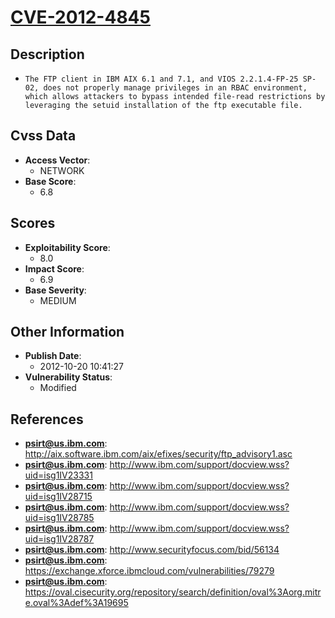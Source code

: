 
# [CVE-2012-4845](http://aix.software.ibm.com/aix/efixes/security/ftp_advisory1.asc)

## Description

- `The FTP client in IBM AIX 6.1 and 7.1, and VIOS 2.2.1.4-FP-25 SP-02, does not properly manage privileges in an RBAC environment, which allows attackers to bypass intended file-read restrictions by leveraging the setuid installation of the ftp executable file.`

## Cvss Data

- **Access Vector**:
  - NETWORK
- **Base Score**:
  - 6.8

## Scores

- **Exploitability Score**:
  - 8.0
- **Impact Score**:
  - 6.9
- **Base Severity**:
  - MEDIUM

## Other Information

- **Publish Date**:
  - 2012-10-20 10:41:27
- **Vulnerability Status**:
  - Modified

## References

- **psirt@us.ibm.com**: http://aix.software.ibm.com/aix/efixes/security/ftp_advisory1.asc
- **psirt@us.ibm.com**: http://www.ibm.com/support/docview.wss?uid=isg1IV23331
- **psirt@us.ibm.com**: http://www.ibm.com/support/docview.wss?uid=isg1IV28715
- **psirt@us.ibm.com**: http://www.ibm.com/support/docview.wss?uid=isg1IV28785
- **psirt@us.ibm.com**: http://www.ibm.com/support/docview.wss?uid=isg1IV28787
- **psirt@us.ibm.com**: http://www.securityfocus.com/bid/56134
- **psirt@us.ibm.com**: https://exchange.xforce.ibmcloud.com/vulnerabilities/79279
- **psirt@us.ibm.com**: https://oval.cisecurity.org/repository/search/definition/oval%3Aorg.mitre.oval%3Adef%3A19695
